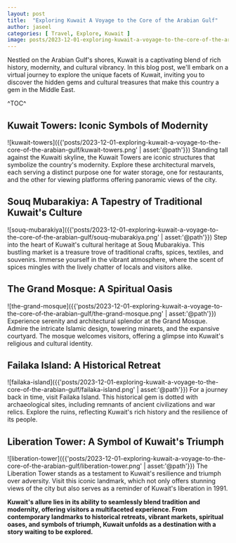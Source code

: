 ```yaml
---
layout: post
title:  "Exploring Kuwait A Voyage to the Core of the Arabian Gulf"
author: jaseel
categories: [ Travel, Explore, Kuwait ]
image: posts/2023-12-01-exploring-kuwait-a-voyage-to-the-core-of-the-arabian-gulf/exploring-kuwait-a-voyage-to-the-core-of-the-arabian-gulf.png
---
```


Nestled on the Arabian Gulf's shores, Kuwait is a captivating blend of rich history, modernity, and cultural vibrancy. In this blog post, we'll embark on a virtual journey to explore the unique facets of Kuwait, inviting you to discover the hidden gems and cultural treasures that make this country a gem in the Middle East.

^TOC^

## Kuwait Towers: Iconic Symbols of Modernity
![kuwait-towers]({{'posts/2023-12-01-exploring-kuwait-a-voyage-to-the-core-of-the-arabian-gulf/kuwait-towers.png' | asset:'@path'}})
Standing tall against the Kuwaiti skyline, the Kuwait Towers are iconic structures that symbolize the country's modernity. Explore these architectural marvels, each serving a distinct purpose one for water storage, one for restaurants, and the other for viewing platforms offering panoramic views of the city.

##  Souq Mubarakiya: A Tapestry of Traditional Kuwait's Culture
![souq-mubarakiya]({{'posts/2023-12-01-exploring-kuwait-a-voyage-to-the-core-of-the-arabian-gulf/souq-mubarakiya.png' | asset:'@path'}})
Step into the heart of Kuwait's cultural heritage at Souq Mubarakiya. This bustling market is a treasure trove of traditional crafts, spices, textiles, and souvenirs. Immerse yourself in the vibrant atmosphere, where the scent of spices mingles with the lively chatter of locals and visitors alike.

##  The Grand Mosque: A Spiritual Oasis
![the-grand-mosque]({{'posts/2023-12-01-exploring-kuwait-a-voyage-to-the-core-of-the-arabian-gulf/the-grand-mosque.png' | asset:'@path'}})
Experience serenity and architectural splendor at the Grand Mosque. Admire the intricate Islamic design, towering minarets, and the expansive courtyard. The mosque welcomes visitors, offering a glimpse into Kuwait's religious and cultural identity.
 
##  Failaka Island: A Historical Retreat
![failaka-island]({{'posts/2023-12-01-exploring-kuwait-a-voyage-to-the-core-of-the-arabian-gulf/failaka-island.png' | asset:'@path'}})
For a journey back in time, visit Failaka Island. This historical gem is dotted with archaeological sites, including remnants of ancient civilizations and war relics. Explore the ruins, reflecting Kuwait's rich history and the resilience of its people.

##  Liberation Tower: A Symbol of Kuwait's Triumph
![liberation-tower]({{'posts/2023-12-01-exploring-kuwait-a-voyage-to-the-core-of-the-arabian-gulf/liberation-tower.png' | asset:'@path'}})
The Liberation Tower stands as a testament to Kuwait's resilience and triumph over adversity. Visit this iconic landmark, which not only offers stunning views of the city but also serves as a reminder of Kuwait's liberation in 1991. 

**Kuwait's allure lies in its ability to seamlessly blend tradition and modernity, offering visitors a multifaceted experience. From contemporary landmarks to historical retreats, vibrant markets, spiritual oases, and symbols of triumph, Kuwait unfolds as a destination with a story waiting to be explored.**





